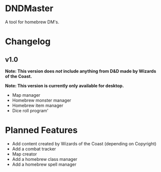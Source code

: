 # DNDMaster
A tool for homebrew DM's.
# Changelog
## v1.0
**Note: This version does _not_ include anything from D&D made by Wizards of the Coast.**

**Note: This version is currently only available for desktop.**
* Map manager
* Homebrew monster manager
* Homebrew item manager
* Dice roll program'
# Planned Features
* Add content created by Wizards of the Coast (depending on Copyright)
* Add a combat tracker
* Map creator
* Add a homebrew class manager
* Add a homebrew spell manager
